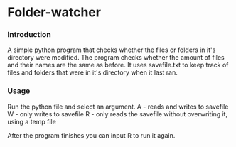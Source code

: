 # Folder-watcher

### Introduction
A simple python program that checks whether the files or folders in it's directory were modified.
The program checks whether the amount of files and their names are the same as before.
It uses savefile.txt to keep track of files and folders that were in it's directory when it last ran.

### Usage

Run the python file and select an argument.
A - reads and writes to savefile
W - only writes to savefile
R - only reads the savefile without overwriting it, using a temp file

After the program finishes you can input R to run it again.
